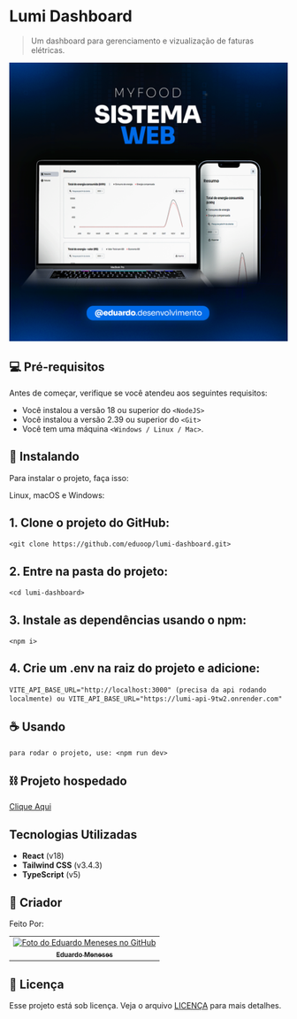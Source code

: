 # Lumi Dashboard

> Um dashboard para gerenciamento e vizualização de faturas elétricas.

![project presentation](src/assets//project-presentation.png)

## 💻 Pré-requisitos

Antes de começar, verifique se você atendeu aos seguintes requisitos:

- Você instalou a versão 18 ou superior do `<NodeJS>`
- Você instalou a versão 2.39 ou superior do `<Git>`
- Você tem uma máquina `<Windows / Linux / Mac>`.

## 🚀 Instalando

Para instalar o projeto, faça isso:

Linux, macOS e Windows:

## 1. Clone o projeto do GitHub:

```
<git clone https://github.com/eduoop/lumi-dashboard.git>
```

## 2. Entre na pasta do projeto:

```
<cd lumi-dashboard>
```

## 3. Instale as dependências usando o npm:

```
<npm i>
```

## 4. Crie um .env na raiz do projeto e adicione:

```
VITE_API_BASE_URL="http://localhost:3000" (precisa da api rodando localmente) ou VITE_API_BASE_URL="https://lumi-api-9tw2.onrender.com"
```

## ☕ Usando

```
para rodar o projeto, use: <npm run dev>
```

## ⛓️ Projeto hospedado

[Clique Aqui](https://lumi-dashboard.vercel.app)

## Tecnologias Utilizadas

- **React** (v18)
- **Tailwind CSS** (v3.4.3)
- **TypeScript** (v5)

## 🤝 Criador

Feito Por:

<table>
  <tr>
    <td align="center">
      <a href="#" title="defina o titulo do link">
        <img src="https://avatars.githubusercontent.com/u/85969484?s=400&u=b0e89e575a7cb91fc9f8a69e126a9d7587aa9478&v=4" width="100px;" alt="Foto do Eduardo Meneses no GitHub"/><br>
        <sub>
          <b>Eduardo Meneses</b>
        </sub>
      </a>
    </td>
  </tr>
</table>

## 📝 Licença

Esse projeto está sob licença. Veja o arquivo [LICENÇA](LICENSE.md) para mais detalhes.
